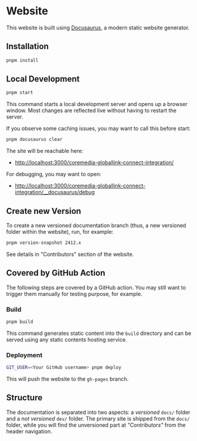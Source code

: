 # Website

This website is built using [Docusaurus](https://docusaurus.io/), a modern
static website generator.

## Installation

```bash
pnpm install
```

## Local Development

```bash
pnpm start
```

This command starts a local development server and opens up a browser window.
Most changes are reflected live without having to restart the server.

If you observe some caching issues, you may want to call this before start:

```bash
pnpm docusaurus clear
```

The site will be reachable here:

* <http://localhost:3000/coremedia-globallink-connect-integration/>

For debugging, you may want to open:

* <http://localhost:3000/coremedia-globallink-connect-integration/__docusaurus/debug>

## Create new Version

To create a new versioned documentation branch (thus, a new versioned folder
within the website), run, for example:

```bash
pnpm version-snapshot 2412.x
```

See details in "Contributors" section of the website.

## Covered by GitHub Action

The following steps are covered by a GitHub action. You may still want to
trigger them manually for testing purpose, for example.

### Build

```bash
pnpm build
```

This command generates static content into the `build` directory and can be
served using any static contents hosting service.

### Deployment

```bash
GIT_USER=<Your GitHub username> pnpm deploy
```

This will push the website to the `gh-pages` branch.

## Structure

The documentation is separated into two aspects: a _versioned_ `docs/` folder
and a _not versioned_ `dev/` folder. The primary site is shipped from the
`docs/` folder, while you will find the unversioned part at _"Contributors"_
from the header navigation.
